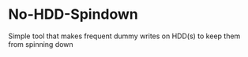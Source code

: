 No-HDD-Spindown
===============

Simple tool that makes frequent dummy writes on HDD(s) to keep them from spinning down
